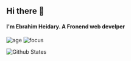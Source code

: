 ## Hi there 👋
#### I'm Ebrahim Heidary. A Fronend web develper


<!-- Here are some ideas to get you started:

- 🔭 I’m currently working on a Music Player
- 🌱 I’m currently learning React
- 👯 I’m looking to collaborate on ...
- 🤔 I’m looking for help with ...
- 💬 Ask me about Javascript, CCS And React
- 📫 How to reach me: ...
- 😄 Pronouns: ... 
-->


![age](https://img.shields.io/badge/age-19-blue)
![focus](https://img.shields.io/badge/focus-frontend-blue)

<!-- <a href="https://github.com/Ebrahim780"> -->
![Github States](https://github-readme-stats.vercel.app/api?username=Ebrahim780&hide=stars&show_icons=true&theme=react)
<!-- </a> -->

<!-- ![Top Langs](https://github-readme-stats.vercel.app/api/top-langs/?username=Ebrahim780&theme=react) -->
